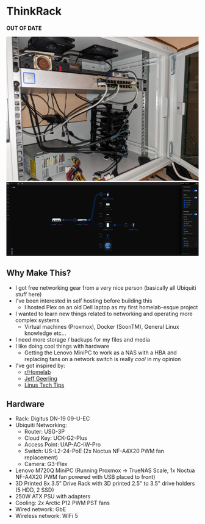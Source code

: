 # ThinkRack
**OUT OF DATE**

![ThinkRack Hardware](../images/ThinkRack_Setup/PXL_20231231_154850692.jpg)
![Ubiquiti Network Application WebUI](../images/Web_Interfaces/ThinkRack.png)

## Why Make This?
- I got free networking gear from a very nice person (basically all Ubiquiti stuff here)
- I've been interested in self hosting before building this
    - I hosted Plex on an old Dell laptop as my first homelab-esque project
- I wanted to learn new things related to networking and operating more complex systems
    - Virtual machines (Proxmox), Docker (SoonTM), General Linux knowledge etc...
- I need more storage / backups for my files and media
- I like doing cool things with hardware
    - Getting the Lenovo MiniPC to work as a NAS with a HBA and replacing fans on a network switch is really *cool* in my opinion
- I've got inspired by:
    - [r/Homelab](https://www.reddit.com/r/homelab/)
    - [Jeff Geerling](https://www.youtube.com/@JeffGeerling)
    - [Linus Tech Tips](https://www.youtube.com/@LinusTechTips)

## Hardware
- Rack: Digitus DN-19 09-U-EC
- Ubiquiti Networking:
    - Router: USG-3P
    - Cloud Key: UCK-G2-Plus
    - Access Point: UAP-AC-IW-Pro
    - Switch: US-L2-24-PoE (2x Noctua NF-A4X20 PWM fan replacement)
    - Camera: G3-Flex
- Lenovo M720Q MiniPC (Running Proxmox -> TrueNAS Scale, 1x Noctua NF-A4X20 PWM fan powered with USB placed to front)
- 3D Printed 8x 3.5" Drive Rack with 3D printed 2.5" to 3.5" drive holders (5 HDD, 2 SSD)
- 250W ATX PSU with adapters
- Cooling: 2x Arctic P12 PWM PST fans
- Wired network: GbE
- Wireless network: WiFi 5
